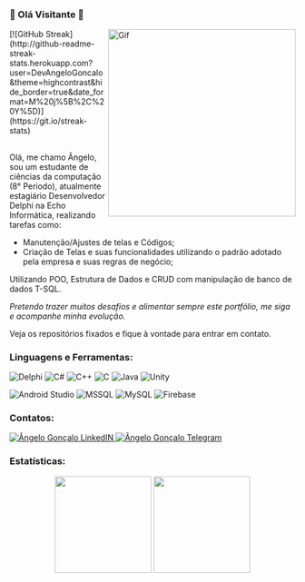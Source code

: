 ### 🤖 Olá Visitante 🤖

<div>
	<img align="Right" alt="Gif" width="330px" src="https://user-images.githubusercontent.com/45950068/115100093-cc406f00-9f10-11eb-8815-bcd6aa45d245.gif" />
	[![GitHub Streak](http://github-readme-streak-stats.herokuapp.com?user=DevAngeloGoncalo&theme=highcontrast&hide_border=true&date_format=M%20j%5B%2C%20Y%5D)](https://git.io/streak-stats)

##

Olá, me chamo Ângelo, sou um estudante de ciências da computação (8° Periodo), atualmente estagiário Desenvolvedor Delphi na Echo Informática, realizando tarefas como:
- Manutenção/Ajustes de telas e Códigos;
- Criação de Telas e suas funcionalidades utilizando o padrão adotado pela empresa e suas regras de negócio; 

Utilizando POO, Estrutura de Dados e CRUD com manipulação de banco de dados T-SQL.

_Pretendo trazer muitos desafios e alimentar sempre este portfólio, me siga e acompanhe minha evolução._

Veja os repositórios fixados e fique à vontade para entrar em contato. 

</a>

<h3 align="Left">Linguagens e Ferramentas:</h3>
<p 
  <a>
    <img alt="Delphi" src="https://img.shields.io/badge/Delphi-B22222?style=for-the-badge&logo=delphi&logoColor=white" />
  </a> 
  <a>
    <img alt="C#" src="https://img.shields.io/badge/C%23-239120?style=for-the-badge&logo=c-sharp&logoColor=white" />
  </a>
  <a>
    <img alt="C++" src="https://img.shields.io/badge/C%2B%2B-00599C?style=for-the-badge&logo=c%2B%2B&logoColor=white" />
  </a>
  <a>
    <img alt="C" src="https://img.shields.io/badge/C-00599C?style=for-the-badge&logo=c&logoColor=white" />
  </a> 
  <a>
    <img alt="Java" src="https://img.shields.io/badge/Java-ED8B00?style=for-the-badge&logo=java&logoColor=white" />
  </a>
  <a>
    <img alt="Unity" src="https://img.shields.io/badge/Unity-100000?style=for-the-badge&logo=unity&logoColor=white" />
  </a>
</p>
<p 
 <a>
    <img alt="Android Studio" src="https://img.shields.io/badge/Android_Studio-3DDC84?style=for-the-badge&logo=android-studio&logoColor=white" />
  </a>
  <a>
    <img alt="MSSQL" src="https://img.shields.io/badge/Microsoft_SQL_Server-CC2927?style=for-the-badge&logo=microsoft-sql-server&logoColor=white" />
  </a> 
  <a>
    <img alt="MySQL" src="https://img.shields.io/badge/MySQL-00000F?style=for-the-badge&logo=mysql&logoColor=white" />
  </a> 
  <a>
    <img alt="Firebase" src="https://img.shields.io/badge/firebase-ffca28?style=for-the-badge&logo=firebase&logoColor=black" />
  </a> 
</p>
	
<h3 align="Left">Contatos:</h3>

<a href="https://www.linkedin.com/in/devangelo/">
  <img alt="Ângelo Gonçalo LinkedIN" src="https://img.shields.io/badge/LinkedIn-0077B5?style=for-the-badge&logo=linkedin&logoColor=white" />
</a>

<a href="https://t.me/SamuraiCeg0">
  <img alt="Ângelo Gonçalo Telegram" src="https://img.shields.io/badge/Telegram-2CA5E0?style=for-the-badge&logo=telegram&logoColor=white" />
</a>

<h3 align="Left">Estatísticas:</h3>

<p align="center">
	<img height="170em" src="https://github-readme-stats-eight-theta.vercel.app/api/top-langs/?username=devangelogoncalo&layout=compact&langs_count=8&theme=highcontrast&include_all_commits=true&count_private=true"/>
	<img height="170em" src="https://github-readme-stats-eight-theta.vercel.app/api?username=devangelogoncalo&show_icons=true&theme=highcontrast&include_all_commits=true&count_private=true"/>		
</p>

